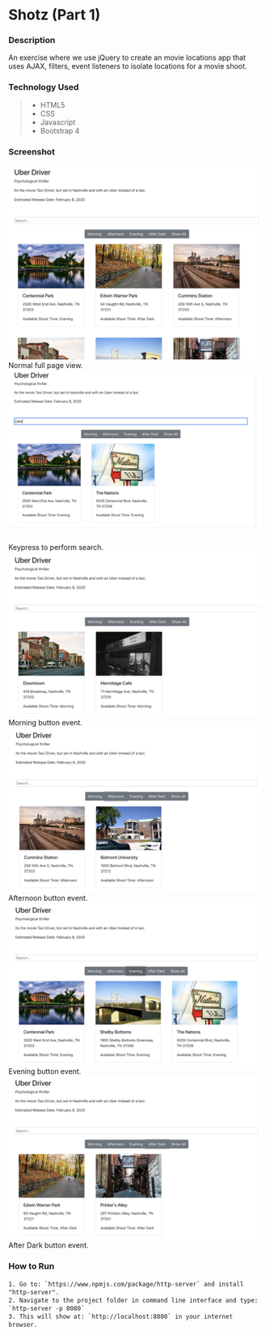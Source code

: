 # Shotz (Part 1)

### Description 
An exercise where we use jQuery to create an movie locations app that uses AJAX, filters, event listeners to isolate locations for a movie shoot.

### Technology Used
> * HTML5
> * CSS
> * Javascript
> * Bootstrap 4

### Screenshot
<img src="./screenshots/screenshot1.png">
Normal full page view.
<img src="./screenshots/screenshot2.png">
Keypress to perform search.
<img src="./screenshots/screenshot3.png">
Morning button event.
<img src="./screenshots/screenshot4.png">
Afternoon button event.
<img src="./screenshots/screenshot5.png">
Evening button event.
<img src="./screenshots/screenshot6.png">
After Dark button event.

### How to Run 
```
1. Go to: `https://www.npmjs.com/package/http-server` and install "http-server".  
2. Navigate to the project folder in command line interface and type: `http-server -p 8080`  
3. This will show at: `http://localhost:8080` in your internet browser.  
```
